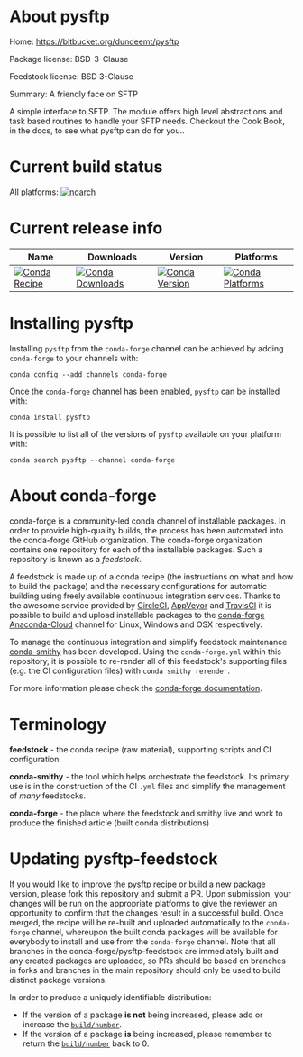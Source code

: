 About pysftp
============

Home: https://bitbucket.org/dundeemt/pysftp

Package license: BSD-3-Clause

Feedstock license: BSD 3-Clause

Summary: A friendly face on SFTP

A simple interface to SFTP. The module offers high level abstractions and task
based routines to handle your SFTP needs. Checkout the Cook Book, in the docs,
to see what pysftp can do for you..


Current build status
====================

All platforms:
[![noarch](https://img.shields.io/circleci/project/github/conda-forge/pysftp-feedstock/master.svg?label=noarch)](https://circleci.com/gh/conda-forge/pysftp-feedstock)

Current release info
====================

| Name | Downloads | Version | Platforms |
| --- | --- | --- | --- |
| [![Conda Recipe](https://img.shields.io/badge/recipe-pysftp-green.svg)](https://anaconda.org/conda-forge/pysftp) | [![Conda Downloads](https://img.shields.io/conda/dn/conda-forge/pysftp.svg)](https://anaconda.org/conda-forge/pysftp) | [![Conda Version](https://img.shields.io/conda/vn/conda-forge/pysftp.svg)](https://anaconda.org/conda-forge/pysftp) | [![Conda Platforms](https://img.shields.io/conda/pn/conda-forge/pysftp.svg)](https://anaconda.org/conda-forge/pysftp) |

Installing pysftp
=================

Installing `pysftp` from the `conda-forge` channel can be achieved by adding `conda-forge` to your channels with:

```
conda config --add channels conda-forge
```

Once the `conda-forge` channel has been enabled, `pysftp` can be installed with:

```
conda install pysftp
```

It is possible to list all of the versions of `pysftp` available on your platform with:

```
conda search pysftp --channel conda-forge
```


About conda-forge
=================

conda-forge is a community-led conda channel of installable packages.
In order to provide high-quality builds, the process has been automated into the
conda-forge GitHub organization. The conda-forge organization contains one repository
for each of the installable packages. Such a repository is known as a *feedstock*.

A feedstock is made up of a conda recipe (the instructions on what and how to build
the package) and the necessary configurations for automatic building using freely
available continuous integration services. Thanks to the awesome service provided by
[CircleCI](https://circleci.com/), [AppVeyor](http://www.appveyor.com/)
and [TravisCI](https://travis-ci.org/) it is possible to build and upload installable
packages to the [conda-forge](https://anaconda.org/conda-forge)
[Anaconda-Cloud](http://docs.anaconda.org/) channel for Linux, Windows and OSX respectively.

To manage the continuous integration and simplify feedstock maintenance
[conda-smithy](http://github.com/conda-forge/conda-smithy) has been developed.
Using the ``conda-forge.yml`` within this repository, it is possible to re-render all of
this feedstock's supporting files (e.g. the CI configuration files) with ``conda smithy rerender``.

For more information please check the [conda-forge documentation](https://conda-forge.org/docs/).

Terminology
===========

**feedstock** - the conda recipe (raw material), supporting scripts and CI configuration.

**conda-smithy** - the tool which helps orchestrate the feedstock.
                   Its primary use is in the construction of the CI ``.yml`` files
                   and simplify the management of *many* feedstocks.

**conda-forge** - the place where the feedstock and smithy live and work to
                  produce the finished article (built conda distributions)


Updating pysftp-feedstock
=========================

If you would like to improve the pysftp recipe or build a new
package version, please fork this repository and submit a PR. Upon submission,
your changes will be run on the appropriate platforms to give the reviewer an
opportunity to confirm that the changes result in a successful build. Once
merged, the recipe will be re-built and uploaded automatically to the
`conda-forge` channel, whereupon the built conda packages will be available for
everybody to install and use from the `conda-forge` channel.
Note that all branches in the conda-forge/pysftp-feedstock are
immediately built and any created packages are uploaded, so PRs should be based
on branches in forks and branches in the main repository should only be used to
build distinct package versions.

In order to produce a uniquely identifiable distribution:
 * If the version of a package **is not** being increased, please add or increase
   the [``build/number``](http://conda.pydata.org/docs/building/meta-yaml.html#build-number-and-string).
 * If the version of a package **is** being increased, please remember to return
   the [``build/number``](http://conda.pydata.org/docs/building/meta-yaml.html#build-number-and-string)
   back to 0.